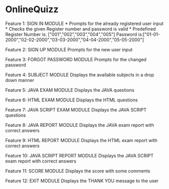 # OnlineQuizz
Feature 1: SIGN IN MODULE
    * Prompts for the already registered user input
    * Checks the given Register number and password is valid
    * Predefined Register Number is: ["001","002","003","004","005"] Password is:["01-01-2000","02-02-2000","03-03-2000","04-04-2000","05-05-2000"]

Feature 2: SIGN UP MODULE
    Prompts for the new user input

Feature 3: FORGOT PASSWORD MODULE
    Prompts for the changed password
    
Feature 4: SUBJECT MODULE
    Displays the available subjects in a drop down manner
    
Feature 5: JAVA EXAM MODULE
    Displays the JAVA questions
  
Feature 6: HTML EXAM MODULE
    Displays the HTML questions

Feature 7: JAVA SCRIPT EXAM MODULE
    Displays the JAVA SCRIPT questions
  
Feature 8: JAVA REPORT MODULE
    Displays the JAVA exam report with correct answers
    
Feature 9: HTML REPORT MODULE
    Displays the HTML exam report with correct answers
   
Feature 10: JAVA SCRIPT REPORT MODULE
    Displays the JAVA SCRIPT exam report with correct answers
    
Feature 11: SCORE MODULE
    Displays the score with some comments

Feature 12: EXIT MODULE
    Displays the THANK YOU message to the user





  
  
  
  
